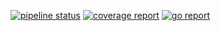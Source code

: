 [![pipeline status](http://118.130.73.5:8100/iitp-sds/violin/badges/master/pipeline.svg)](http://118.130.73.5:8100/iitp-sds/violin/pipelines)
[![coverage report](http://118.130.73.5:8100/iitp-sds/violin/badges/master/coverage.svg)](http://118.130.73.5:8100/iitp-sds/violin/commits/master)
[![go report](http://118.130.73.5:8100/iitp-sds/hcloud-badge/raw/feature/dev/hcloud-badge_violin.svg)](http://118.130.73.5:8100/iitp-sds/violin/commits/master)
